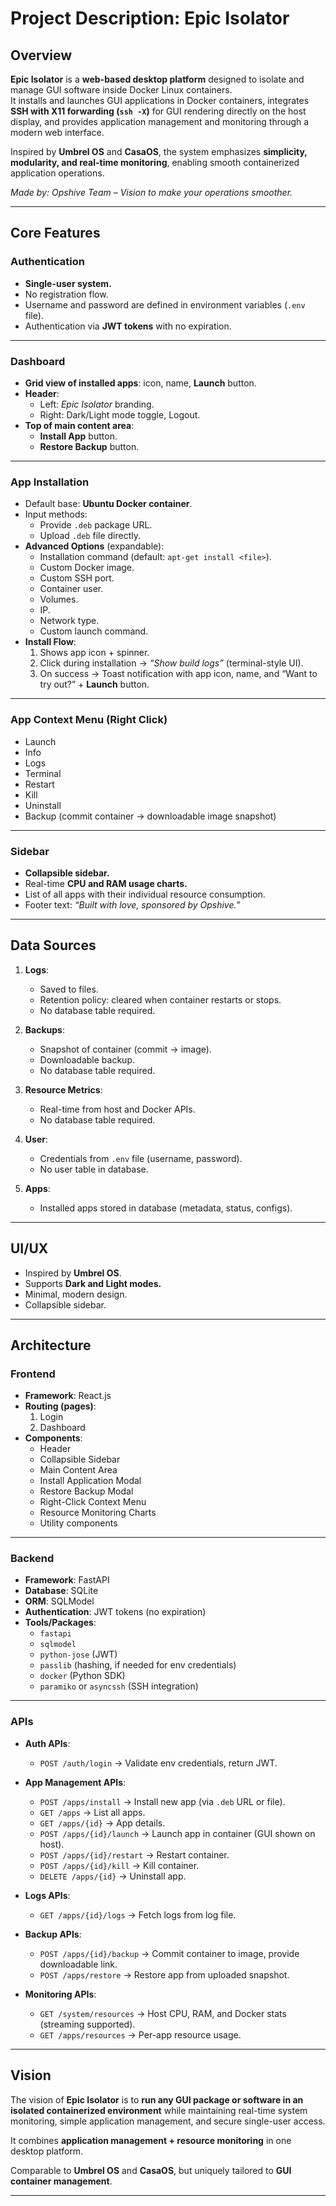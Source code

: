 # Project Description: Epic Isolator

## Overview

**Epic Isolator** is a **web-based desktop platform** designed to isolate and manage GUI software inside Docker Linux containers.  
It installs and launches GUI applications in Docker containers, integrates **SSH with X11 forwarding (`ssh -X`)** for GUI rendering directly on the host display, and provides application management and monitoring through a modern web interface.  

Inspired by **Umbrel OS** and **CasaOS**, the system emphasizes **simplicity, modularity, and real-time monitoring**, enabling smooth containerized application operations.  

*Made by: Opshive Team – Vision to make your operations smoother.*

---

## Core Features

### Authentication

* **Single-user system.**
* No registration flow.
* Username and password are defined in environment variables (`.env` file).
* Authentication via **JWT tokens** with no expiration.

---

### Dashboard

* **Grid view of installed apps**: icon, name, **Launch** button.
* **Header**:
  * Left: *Epic Isolator* branding.
  * Right: Dark/Light mode toggle, Logout.
* **Top of main content area**:
  * **Install App** button.
  * **Restore Backup** button.

---

### App Installation

* Default base: **Ubuntu Docker container**.
* Input methods:
  * Provide `.deb` package URL.
  * Upload `.deb` file directly.
* **Advanced Options** (expandable):
  * Installation command (default: `apt-get install <file>`).
  * Custom Docker image.
  * Custom SSH port.
  * Container user.
  * Volumes.
  * IP.
  * Network type.
  * Custom launch command.
* **Install Flow**:
  1. Shows app icon + spinner.
  2. Click during installation → *“Show build logs”* (terminal-style UI).
  3. On success → Toast notification with app icon, name, and “Want to try out?” + **Launch** button.

---

### App Context Menu (Right Click)

* Launch
* Info
* Logs
* Terminal
* Restart
* Kill
* Uninstall
* Backup (commit container → downloadable image snapshot)

---

### Sidebar

* **Collapsible sidebar.**
* Real-time **CPU and RAM usage charts.**
* List of all apps with their individual resource consumption.
* Footer text: *“Built with love, sponsored by Opshive.”*

---

## Data Sources

1. **Logs**:  
   * Saved to files.  
   * Retention policy: cleared when container restarts or stops.  
   * No database table required.  

2. **Backups**:  
   * Snapshot of container (commit → image).  
   * Downloadable backup.  
   * No database table required.  

3. **Resource Metrics**:  
   * Real-time from host and Docker APIs.  
   * No database table required.  

4. **User**:  
   * Credentials from `.env` file (username, password).  
   * No user table in database.  

5. **Apps**:  
   * Installed apps stored in database (metadata, status, configs).  

---

## UI/UX

* Inspired by **Umbrel OS**.  
* Supports **Dark and Light modes.**  
* Minimal, modern design.  
* Collapsible sidebar.  

---

## Architecture

### Frontend

* **Framework**: React.js  
* **Routing (pages)**:
  1. Login
  2. Dashboard
* **Components**:
  * Header
  * Collapsible Sidebar
  * Main Content Area
  * Install Application Modal
  * Restore Backup Modal
  * Right-Click Context Menu
  * Resource Monitoring Charts
  * Utility components

---

### Backend

* **Framework**: FastAPI  
* **Database**: SQLite  
* **ORM**: SQLModel  
* **Authentication**: JWT tokens (no expiration)  
* **Tools/Packages**:  
  * `fastapi`  
  * `sqlmodel`  
  * `python-jose` (JWT)  
  * `passlib` (hashing, if needed for env credentials)  
  * `docker` (Python SDK)  
  * `paramiko` or `asyncssh` (SSH integration)  

---

### APIs

* **Auth APIs**:
  * `POST /auth/login` → Validate env credentials, return JWT.  

* **App Management APIs**:
  * `POST /apps/install` → Install new app (via `.deb` URL or file).  
  * `GET /apps` → List all apps.  
  * `GET /apps/{id}` → App details.  
  * `POST /apps/{id}/launch` → Launch app in container (GUI shown on host).  
  * `POST /apps/{id}/restart` → Restart container.  
  * `POST /apps/{id}/kill` → Kill container.  
  * `DELETE /apps/{id}` → Uninstall app.  

* **Logs APIs**:
  * `GET /apps/{id}/logs` → Fetch logs from log file.  

* **Backup APIs**:
  * `POST /apps/{id}/backup` → Commit container to image, provide downloadable link.  
  * `POST /apps/restore` → Restore app from uploaded snapshot.  

* **Monitoring APIs**:
  * `GET /system/resources` → Host CPU, RAM, and Docker stats (streaming supported).  
  * `GET /apps/resources` → Per-app resource usage.  

---

## Vision

The vision of **Epic Isolator** is to **run any GUI package or software in an isolated containerized environment** while maintaining real-time system monitoring, simple application management, and secure single-user access.  

It combines **application management + resource monitoring** in one desktop platform.  

Comparable to **Umbrel OS** and **CasaOS**, but uniquely tailored to **GUI container management**.

---
